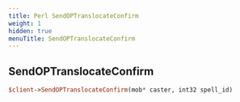 ```yaml
---
title: Perl SendOPTranslocateConfirm
weight: 1
hidden: true
menuTitle: SendOPTranslocateConfirm
---
```

## SendOPTranslocateConfirm
```perl
$client->SendOPTranslocateConfirm(mob* caster, int32 spell_id)
```